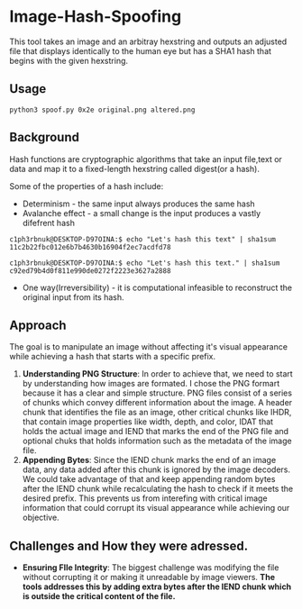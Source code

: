 # Image-Hash-Spoofing
This tool takes an image and an arbitray hexstring and outputs an adjusted file that displays identically to the human eye but has a SHA1 hash that begins with the given hexstring.

## Usage
`python3 spoof.py 0x2e original.png altered.png`

## Background
Hash functions are cryptographic algorithms that take an input file,text or data and map it to a fixed-length hexstring called digest(or a hash).

Some of the properties of a hash include:
* Determinism - the same input always produces the same hash
* Avalanche effect - a small change is the input produces a vastly difefrent hash

`c1ph3rbnuk@DESKTOP-D97OINA:$ echo "Let's hash this text" | sha1sum 11c2b22fbc012e6b7b4630b16904f2ec7acdfd78`

`c1ph3rbnuk@DESKTOP-D97OINA:$ echo "Let's hash this text." | sha1sum c92ed79b4d0f811e990de0272f2223e3627a2888`

* One way(Irreversibility) - it is computational infeasible to reconstruct the original input from its hash.


## Approach
The goal is to manipulate an image without affecting it's visual appearance while achieving a hash that starts with a specific prefix.

1. **Understanding PNG Structure**: In order to achieve that, we need to start by understanding how images are formated. I chose the PNG formart because it has a clear and simple structure. PNG files consist of a series of chunks which convey different information about the image. A header chunk that identifies the file as an image, other critical chunks like IHDR, that contain image properties like width, depth, and color, IDAT that holds the actual image and IEND that marks the end of the PNG file and optional chuks that holds information such as the metadata of the image file.
2. **Appending Bytes**: Since the IEND chunk marks the end of an image data, any data added after this chunk is ignored by the image decoders. We could take advantage of that and keep appending random bytes after the IEND chunk while recalculating the hash to check if it meets the desired prefix. This prevents us from interefing with critical image information that could corrupt its visual appearance while achieving our objective.


## Challenges and How they were adressed.
- **Ensuring FIle Integrity**: The biggest challenge was modifying the file without corrupting it or making it unreadable by image viewers. **The tools addresses this by adding extra bytes after the IEND chunk which is outside the critical content of the file.**